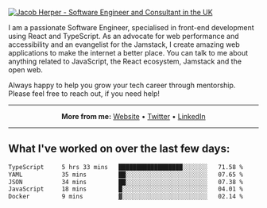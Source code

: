 [![Jacob Herper - Software Engineer and Consultant in the UK](https://res.cloudinary.com/jacobherper/image/upload/v1641506277/gh-image.png)](https://jacobherper.com/)

I am a passionate Software Engineer, specialised in front-end development using React and TypeScript. As an advocate for web performance and accessibility and an evangelist for the Jamstack, I create amazing web applications to make the internet a better place. You can talk to me about anything related to JavaScript, the React ecosystem, Jamstack and the open web.

Always happy to help you grow your tech career through mentorship. Please feel free to reach out, if you need help!

---

<p align="center">
  <strong>More from me:</strong> 
  <a href="https://jacobherper.com/">Website</a> •
  <a href="https://twitter.com/intent/follow?screen_name=jakeherp&tw_p=followbutton">Twitter</a> •
  <a href="https://www.linkedin.com/in/jacobherper/">LinkedIn</a>
</p>

---

## What I've worked on over the last few days:

<!--START_SECTION:waka-->

```txt
TypeScript     5 hrs 33 mins   ██████████████████░░░░░░░   71.58 %
YAML           35 mins         ██░░░░░░░░░░░░░░░░░░░░░░░   07.65 %
JSON           34 mins         ██░░░░░░░░░░░░░░░░░░░░░░░   07.38 %
JavaScript     18 mins         █░░░░░░░░░░░░░░░░░░░░░░░░   04.01 %
Docker         9 mins          ▓░░░░░░░░░░░░░░░░░░░░░░░░   02.14 %
```

<!--END_SECTION:waka-->
